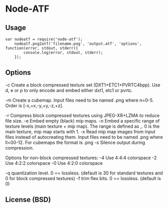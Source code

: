 Node-ATF
=========

## Usage

	var nodeatf = require('node-atf');
		nodeatf.png2atf('filename.png', 'output.atf', 'options', function(error, stdout, stderr){
			console.log(error, stdout, stderr);
		});


## Options

-c 	Create a block compressed texture set (DXT1+ETC1+PVRTC4bpp).
   	Use d, e or p to only encode and embed either dxt1, etc1 or pvrtc.

-m 	Create a cubemap. Input files need to be named <filename><n>.png
   	where n=0-5. Order is [-x,+x,-y,+y,-z,+z].

-r  Compress block compressed textures using JPEG-XR+LZMA to reduce file size.
-e  Embed empty (black) mip maps.
-n  Embed a specific range of texture levels (main texture + mip map). The range is defined as <start>,<end>. 0 is the main texture, mip map starts with 1.
-x  Read mip map images from input files instead of autocreating them. Input files need to be named <filename><ll>.png
    where ll=00-12. For cubemaps the format is <filename><ll><n>.png
-s  Silence output during compression.

Options for non-block compressed textures:
   -4  Use 4:4:4 colorspace
   -2  Use 4:2:2 colorspace
   -0  Use 4:2:0 colorspace

   -q  quantization level. 0 == lossless. (default is 30 for standard
       textures and 0 for block compressed textures)
   -f  trim flex bits. 0 == lossless. (default is 0)


## License (BSD)